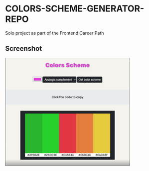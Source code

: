 # COLORS-SCHEME-GENERATOR-REPO
Solo project as part of the Frontend Career Path 
<h2>Screenshot</h2>
<a href="https://amapola-negra.github.io/COLORS-SCHEME-GENERATOR-REPO/" target="blank">
  <img src="COLOR-SCHEME.PNG" width="400px">
</a>

